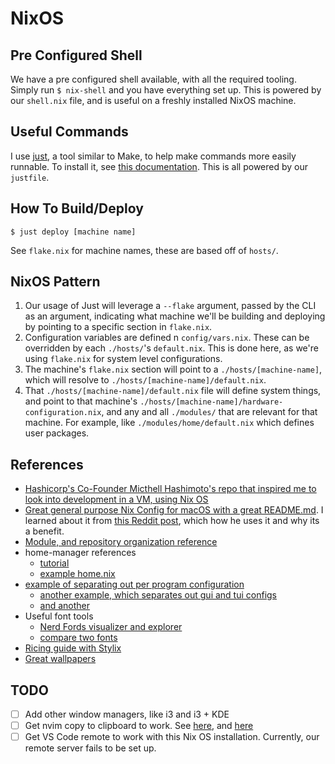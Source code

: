 # NixOS

## Pre Configured Shell

We have a pre configured shell available, with all the required tooling. Simply run `$ nix-shell` and you have everything set up. This is powered by our `shell.nix` file, and is useful on a freshly installed NixOS machine.

## Useful Commands

I use [just](https://github.com/casey/just), a tool similar to Make, to help make commands more easily runnable. To install it, see [this documentation](https://github.com/casey/just?tab=readme-ov-file#packages). This is all powered by our `justfile`.

## How To Build/Deploy

`$ just deploy [machine name]`

See `flake.nix` for machine names, these are based off of `hosts/`.

## NixOS Pattern

1. Our usage of Just will leverage a `--flake` argument, passed by the CLI as an argument, indicating what machine we'll be building and deploying by pointing to a specific section in `flake.nix`.
2. Configuration variables are defined n `config/vars.nix`. These can be overridden by each `./hosts/`'s `default.nix`. This is done here, as we're using `flake.nix` for system level configurations.
3. The machine's `flake.nix` section will point to a `./hosts/[machine-name]`, which will resolve to `./hosts/[machine-name]/default.nix`.
4. That `./hosts/[machine-name]/default.nix` file will define system things, and point to that machine's `./hosts/[machine-name]/hardware-configuration.nix`, and any and all `./modules/` that are relevant for that machine. For example, like `./modules/home/default.nix` which defines user packages.

## References

- [Hashicorp's Co-Founder Micthell Hashimoto's repo that inspired me to look into development in a VM, using Nix OS](https://github.com/mitchellh/nixos-config?tab=readme-ov-file#how-i-work)
- [Great general purpose Nix Config for macOS with a great README.md](https://github.com/dustinlyons/nixos-config?tab=readme-ov-file#nixos-components). I learned about it from [this Reddit post](https://www.reddit.com/r/Nix/comments/1cv1vq8/why_would_someone_install_nix_on_a_mac_os/l4mus6n/), which how he uses it and why its a benefit.
- [Module, and repository organization reference](https://github.com/Fryuni/config-files)
- home-manager references
  - [tutorial](http://ghedam.at/24353/tutorial-getting-started-with-home-manager-for-nix)
  - [example home.nix](https://github.com/bobvanderlinden/nix-home/blob/master/home.nix)
- [example of separating out per program configuration](https://github.com/hans-chrstn/.dotfiles/tree/main/home/common/programs)
  - [another example, which separates out gui and tui configs](https://github.com/GaetanLepage/nix-config/tree/master/home/modules)
  - [and another](https://github.com/AlexNabokikh/nix-config/tree/master/files/configs/nvim)
- Useful font tools
  - [Nerd Fords visualizer and explorer](https://www.nerdfonts.com/)
  - [compare two fonts](https://www.pairandcompare.net/)
- [Ricing guide with Stylix](https://journix.dev/posts/ricing-linux-has-never-been-easier-nixos-and-stylix/)
- [Great wallpapers](https://github.com/dharmx/walls/tree/main)

## TODO

- [ ] Add other window managers, like i3 and i3 + KDE
- [ ] Get nvim copy to clipboard to work. See [here](https://discourse.nixos.org/t/how-to-support-clipboard-for-neovim/9534/3), and [here](https://www.reddit.com/r/neovim/comments/3fricd/easiest_way_to_copy_from_neovim_to_system/)
- [ ] Get VS Code remote to work with this Nix OS installation. Currently, our remote server fails to be set up.
